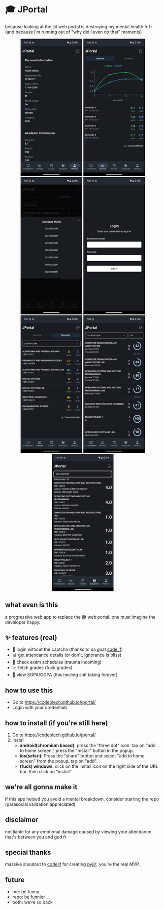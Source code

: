 # 🎓 JPortal

because looking at the jiit web portal is destroying my mental health fr fr (and because i'm running out of "why did I even do that" moments)
<p align="center">
<img src="screenshots/mobile-6.jpg" width="200">
<img src="screenshots/mobile-7.jpg" width="200">
<img src="screenshots/mobile-5.jpg" width="200">
<img src="screenshots/mobile-4.jpg" width="200">
<img src="screenshots/mobile-3.jpg" width="200">
<img src="screenshots/mobile-2.jpg" width="200">
<img src="screenshots/mobile-1.jpg" width="200">
</p>

## what even is this

a progressive web app to replace the jiit web portal. one must imagine the developer happy.

## ✨ features (real)

- 🔐 login without the captcha (thanks to da goat [codelif](https://github.com/codelif/))
- 📊 get attendance details (or don't, ignorance is bliss)
- 📝 check exam schedules (trauma incoming)
- 📈 fetch grades (fuck grades)
- 👀 view SGPA/CGPA (this healing shit taking forever)

## how to use this

- Go to https://codeblech.github.io/jportal/
- Login with your credentials

## how to install (if you're still here)
1. Go to https://codeblech.github.io/jportal/
2. Install
   - **android(chromium based)**: press the "three dot" icon. tap on "add to home screen." press the "install" button in the popup.
   - **ios(safari)**: Press the "share" button and select "add to home screen" from the popup. tap on "add".
   - **(fuck) windows**: click on the install icon on the right side of the URL bar. then click on "install"

## we're all gonna make it

if this app helped you avoid a mental breakdown, consider starring the repo (parasocial validation appreciated)

## disclaimer

not liable for any emotional damage caused by viewing your attendance. that's between you and god fr

## special thanks
massive shoutout to [codelif](https://github.com/codelif/) for creating [pyjiit](https://pyjiit.codelif.in/introduction.html). you’re the real MVP.

## future
- me: be funny
- repo: be funnier
- both: we're so back